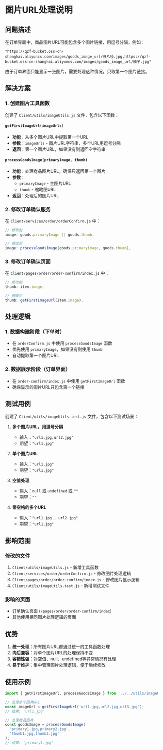 # 图片URL处理说明

## 问题描述

在订单界面中，商品图片URL可能包含多个图片链接，用逗号分隔，例如：
```
"https://qzf-bucket.oss-cn-shanghai.aliyuncs.com/images/goods_image_url/丑八怪.jpg,https://qzf-bucket.oss-cn-shanghai.aliyuncs.com/images/goods_image_url/柚子.jpg"
```

由于订单界面只能显示一张图片，需要处理这种情况，只取第一个图片链接。

## 解决方案

### 1. 创建图片工具函数

创建了 `Client/utils/imageUtils.js` 文件，包含以下函数：

#### `getFirstImageUrl(imageUrls)`
- **功能**：从多个图片URL中提取第一个URL
- **参数**：`imageUrls` - 图片URL字符串，多个URL用逗号分隔
- **返回**：第一个图片URL，如果没有则返回空字符串

#### `processGoodsImage(primaryImage, thumb)`
- **功能**：处理商品图片URL，确保只返回第一个图片
- **参数**：
  - `primaryImage` - 主图片URL
  - `thumb` - 缩略图URL
- **返回**：处理后的图片URL

### 2. 修改订单确认服务

在 `Client/services/order/orderConfirm.js` 中：

```javascript
// 修改前
image: goods.primaryImage || goods.thumb,

// 修改后
image: processGoodsImage(goods.primaryImage, goods.thumb),
```

### 3. 修改订单确认页面

在 `Client/pages/order/order-confirm/index.js` 中：

```javascript
// 修改前
thumb: item.image,

// 修改后
thumb: getFirstImageUrl(item.image),
```

## 处理逻辑

### 1. 数据构建阶段（下单时）
- 在 `orderConfirm.js` 中使用 `processGoodsImage` 函数
- 优先使用 `primaryImage`，如果没有则使用 `thumb`
- 自动提取第一个图片URL

### 2. 数据展示阶段（订单界面）
- 在 `order-confirm/index.js` 中使用 `getFirstImageUrl` 函数
- 确保显示的图片URL只包含第一个链接

## 测试用例

创建了 `Client/utils/imageUtils.test.js` 文件，包含以下测试场景：

1. **多个图片URL，用逗号分隔**
   - 输入：`"url1.jpg,url2.jpg"`
   - 期望：`"url1.jpg"`

2. **单个图片URL**
   - 输入：`"url1.jpg"`
   - 期望：`"url1.jpg"`

3. **空值处理**
   - 输入：`null` 或 `undefined` 或 `""`
   - 期望：`""`

4. **带空格的多个URL**
   - 输入：`"url1.jpg , url2.jpg"`
   - 期望：`"url1.jpg"`

## 影响范围

### 修改的文件
1. `Client/utils/imageUtils.js` - 新增工具函数
2. `Client/services/order/orderConfirm.js` - 修改图片处理逻辑
3. `Client/pages/order/order-confirm/index.js` - 修改图片显示逻辑
4. `Client/utils/imageUtils.test.js` - 新增测试文件

### 影响的页面
- 订单确认页面 (`/pages/order/order-confirm/index`)
- 其他使用相同图片处理逻辑的页面

## 优势

1. **统一处理**：所有图片URL都通过统一的工具函数处理
2. **向后兼容**：对单个图片URL的处理保持不变
3. **容错性强**：对空值、null、undefined等异常情况有处理
4. **易于维护**：集中管理图片处理逻辑，便于后续修改

## 使用示例

```javascript
import { getFirstImageUrl, processGoodsImage } from '../../utils/imageUtils';

// 处理多个图片URL
const imageUrl = getFirstImageUrl('url1.jpg,url2.jpg,url3.jpg');
// 结果: 'url1.jpg'

// 处理商品图片
const goodsImage = processGoodsImage(
  'primary1.jpg,primary2.jpg',
  'thumb1.jpg,thumb2.jpg'
);
// 结果: 'primary1.jpg'
``` 